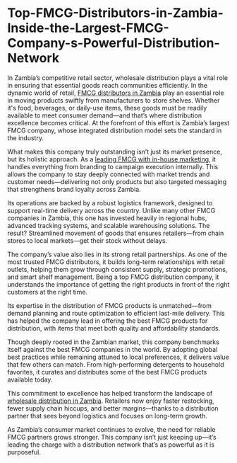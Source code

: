 # Top-FMCG-Distributors-in-Zambia-Inside-the-Largest-FMCG-Company-s-Powerful-Distribution-Network
In Zambia’s competitive retail sector, wholesale distribution plays a vital role in ensuring that essential goods reach communities efficiently.
In the dynamic world of retail, [FMCG distributors in Zambia](https://www.gatbrozambia.com/) play an essential role in moving products swiftly from manufacturers to store shelves. Whether it's food, beverages, or daily-use items, these goods must be readily available to meet consumer demand—and that’s where distribution excellence becomes critical. At the forefront of this effort is Zambia’s largest FMCG company, whose integrated distribution model sets the standard in the industry.

What makes this company truly outstanding isn’t just its market presence, but its holistic approach. As a [leading FMCG with in-house marketing](https://www.gatbrozambia.com), it handles everything from branding to campaign execution internally. This allows the company to stay deeply connected with market trends and customer needs—delivering not only products but also targeted messaging that strengthens brand loyalty across Zambia.

Its operations are backed by a robust logistics framework, designed to support real-time delivery across the country. Unlike many other FMCG companies in Zambia, this one has invested heavily in regional hubs, advanced tracking systems, and scalable warehousing solutions. The result? Streamlined movement of goods that ensures retailers—from chain stores to local markets—get their stock without delays.

The company’s value also lies in its strong retail partnerships. As one of the most trusted FMCG distributors, it builds long-term relationships with retail outlets, helping them grow through consistent supply, strategic promotions, and smart shelf management. Being a top FMCG distribution company, it understands the importance of getting the right products in front of the right customers at the right time.

Its expertise in the distribution of FMCG products is unmatched—from demand planning and route optimization to efficient last-mile delivery. This has helped the company lead in offering the best FMCG products for distribution, with items that meet both quality and affordability standards.

Though deeply rooted in the Zambian market, this company benchmarks itself against the best FMCG companies in the world. By adopting global best practices while remaining attuned to local preferences, it delivers value that few others can match. From high-performing detergents to household favorites, it curates and distributes some of the best FMCG products available today.

This commitment to excellence has helped transform the landscape of [wholesale distribution in Zambia](https://www.gatbrozambia.com). Retailers now enjoy faster restocking, fewer supply chain hiccups, and better margins—thanks to a distribution partner that sees beyond logistics and focuses on long-term growth.

As Zambia’s consumer market continues to evolve, the need for reliable FMCG partners grows stronger. This company isn’t just keeping up—it’s leading the charge with a distribution network that’s as powerful as it is purposeful.
